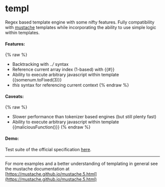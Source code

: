 # templ
Regex based template engine with some nifty features. Fully compatibility with [mustache](https://mustache.github.io) templates while incorporating the ability to use simple logic within templates.

#### Features:
{% raw %}
* Backtracking with _../_ syntax
* Reference current array index (1-based) with {{#}}
* Ability to execute arbitrary javascript within template {{somenum.toFixed(3)}}
* _this_ syntax for referencing current context
{% endraw %}

#### Caveats:
{% raw %}
* Slower performance than tokenizer based engines (but still plenty fast)
* Ability to execute arbitrary javascript within template {{maliciousFunction()}}
{% endraw %}

#### Demo:
Test suite of the official specification [here](templ.html).

---
For more examples and a better understanding of templating in general see the mustache documentation at [https://mustache.github.io/mustache.5.html](https://mustache.github.io/mustache.5.html)
